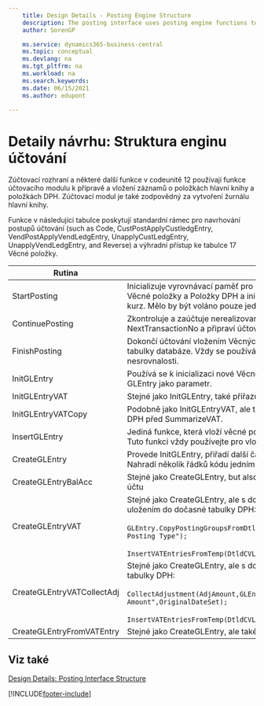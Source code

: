 ```yaml
---
    title: Design Details - Posting Engine Structure
    description: The posting interface uses posting engine functions to prepare and insert general ledger entry and VAT entry records.
    author: SorenGP

    ms.service: dynamics365-business-central
    ms.topic: conceptual
    ms.devlang: na
    ms.tgt_pltfrm: na
    ms.workload: na
    ms.search.keywords:
    ms.date: 06/15/2021
    ms.author: edupont

---
```

# Detaily návrhu: Struktura enginu účtování
Zúčtovací rozhraní a některé další funkce v codeunitě 12 používají funkce účtovacího modulu k přípravě a vložení záznamů o položkách hlavní knihy a položkách DPH. Zúčtovací modul je také zodpovědný za vytvoření žurnálu hlavní knihy.

Funkce v následující tabulce poskytují standardní rámec pro navrhování postupů účtování (such as Code, CustPostApplyCustledgEntry, VendPostApplyVendLedgEntry, UnapplyCustLedgEntry, UnapplyVendLedgEntry, and Reverse) a výhradní přístup ke tabulce 17 Věcné položky.

| Rutina | Popis |
|-------------|---------------------------------------|  
| StartPosting | Inicializuje vyrovnávací paměť pro účtování TempGLEntryBuf, uzamkne tabulky Věcné položky a Položky DPH a inicializuje Účetní období, Žurnál DPH a Směnný kurz. Mělo by být voláno pouze jednou, pak je NextEntryNo roven 0. |
| ContinuePosting | Zkontroluje a zaúčtuje nerealizovanou DPH pro předchozí zvýšení transakce NextTransactionNo a připraví účtování dalšího řádku. |
| FinishPosting | Dokončí účtování vložením Věcných položek z dočasné vyrovnávací paměti do tabulky databáze. Vždy se používá společně se StartPosting. Kontroluje nesrovnalosti. |
| InitGLEntry | Používá se k inicializaci nové Věcné položky do finančního deníku. Vrací se GLEntry jako parametr. |
| InitGLEntryVAT | Stejné jako InitGLEntry, také přiřazuje číslo Číslo účtu a SummarizeVAT. |
| InitGLEntryVATCopy | Podobně jako InitGLEntryVAT, ale také navíc kopíruje data účto skupin z Položek DPH před SummarizeVAT. |
| InsertGLEntry | Jediná funkce, která vloží věcné položky do globální tabulky TempGLEntryBuf. Tuto funkci vždy používejte pro vložení. |
| CreateGLEntry | Provede InitGLEntry, přiřadí další částku měny a pak provede InsertGLEntry. Nahradí několik řádků kódu jedním voláním funkce. |
| CreateGLEntryBalAcc | Stejné jako CreateGLEntry, but also assigns Bal. Account Type and Bal. Číslo účtu |
| CreateGLEntryVAT | Stejné jako CreateGLEntry, ale s dodatečným zpracováním pro účto skupiny a uložením do dočasné tabulky DPH:<br /><br /> `GLEntry.CopyPostingGroupsFromDtldCVBuf(DtldCVLedgEntryBuf,GenJnlLine."Gen. Posting Type");`<br /><br /> `InsertVATEntriesFromTemp(DtldCVLedgEntryBuf,GLEntry);` |
| CreateGLEntryVATCollectAdj | Stejné jako CreateGLEntry, ale s dodatečným úpravou a uložením do dočasné tabulky DPH:<br /><br /> `CollectAdjustment(AdjAmount,GLEntry.Amount,GLEntry."Additional-Currency Amount",OriginalDateSet);`<br /><br /> `InsertVATEntriesFromTemp(DtldCVLedgEntryBuf,GLEntry);` |
| CreateGLEntryFromVATEntry | Stejné jako CreateGLEntry, ale také kopíruje účtoskupiny z položek DPH |

## Viz také
[Design Details: Posting Interface Structure](design-details-posting-interface-structure.md)

[!INCLUDE[footer-include](includes/footer-banner.md)]